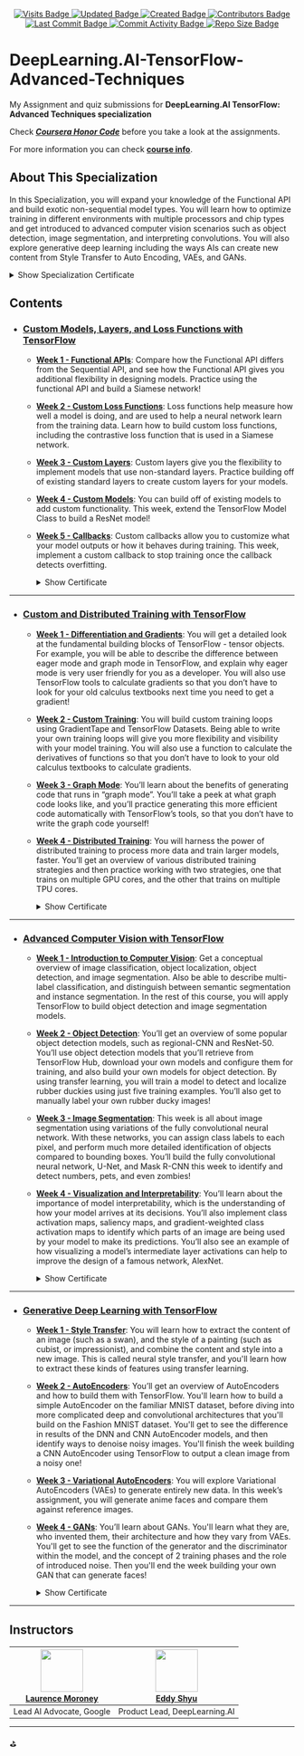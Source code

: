 <p align="center">
  <a href="#">
    <img src="https://badges.pufler.dev/visits/stefansphtr/TensorFlow_Advanced_Techniques_Specialization" alt="Visits Badge">
    <img src="https://badges.pufler.dev/updated/stefansphtr/TensorFlow_Advanced_Techniques_Specialization" alt="Updated Badge">
    <img src="https://badges.pufler.dev/created/stefansphtr/TensorFlow_Advanced_Techniques_Specialization" alt="Created Badge">
    <img src="https://img.shields.io/github/contributors/stefansphtr/TensorFlow_Advanced_Techniques_Specialization" alt="Contributors Badge">
    <img src="https://img.shields.io/github/last-commit/stefansphtr/TensorFlow_Advanced_Techniques_Specialization" alt="Last Commit Badge">
    <img src="https://img.shields.io/github/commit-activity/m/stefansphtr/TensorFlow_Advanced_Techniques_Specialization" alt="Commit Activity Badge">
    <img src="https://img.shields.io/github/repo-size/stefansphtr/TensorFlow_Advanced_Techniques_Specialization" alt="Repo Size Badge">
  </a>
</p>

# DeepLearning.AI-TensorFlow-Advanced-Techniques

My Assignment and quiz submissions for **DeepLearning.AI TensorFlow: Advanced Techniques specialization**

Check **<i>[Coursera Honor Code](https://www.coursera.support/s/article/209818863-Coursera-Honor-Code?language=en_US)</i>** before you take a look at the assignments.

For more information you can check **[course info](https://www.deeplearning.ai/courses/tensorflow-advanced-techniques-specialization/)**.

## About This Specialization

  In this Specialization, you will expand your knowledge of the Functional API and build exotic non-sequential model types. You will learn how to optimize training in different environments with multiple processors and chip types and get introduced to advanced computer vision scenarios such as object detection, image segmentation, and interpreting convolutions. You will also explore generative deep learning including the ways AIs can create new content from Style Transfer to Auto Encoding, VAEs, and GANs.

<details>
  <summary>Show Specialization Certificate</summary>
       <img src="./src/assets/Certificate_Completion_TensorFlow_Advanced_Techniques_Stefanus_Bernard_Melkisedek.png">
  </details>

## Contents

- ### [Custom Models, Layers, and Loss Functions with TensorFlow](https://github.com/stefansphtr/TensorFlow_Advanced_Techniques_Specialization/tree/main/C1-Custom_Models_Layers_and_Loss_Functions_with_TensorFlow)

  - <b>[Week 1 - Functional APIs](https://github.com/stefansphtr/TensorFlow_Advanced_Techniques_Specialization/tree/main/C1-Custom_Models_Layers_and_Loss_Functions_with_TensorFlow/W1)</b>: Compare how the Functional API differs from the Sequential API, and see how the Functional API gives you additional flexibility in designing models. Practice using the functional API and build a Siamese network!

  - <b>[Week 2 - Custom Loss Functions](https://github.com/stefansphtr/TensorFlow_Advanced_Techniques_Specialization/tree/main/C1-Custom_Models_Layers_and_Loss_Functions_with_TensorFlow/W2)</b>: Loss functions help measure how well a model is doing, and are used to help a neural network learn from the training data. Learn how to build custom loss functions, including the contrastive loss function that is used in a Siamese network.

  - <b>[Week 3 - Custom Layers](https://github.com/stefansphtr/TensorFlow_Advanced_Techniques_Specialization/tree/main/C1-Custom_Models_Layers_and_Loss_Functions_with_TensorFlow/W3)</b>: Custom layers give you the flexibility to implement models that use non-standard layers. Practice building off of existing standard layers to create custom layers for your models.

  - <b>[Week 4 - Custom Models](https://github.com/stefansphtr/TensorFlow_Advanced_Techniques_Specialization/tree/main/C1-Custom_Models_Layers_and_Loss_Functions_with_TensorFlow/W4)</b>: You can build off of existing models to add custom functionality. This week, extend the TensorFlow Model Class to build a ResNet model!

  - <b>[Week 5 - Callbacks](https://github.com/stefansphtr/TensorFlow_Advanced_Techniques_Specialization/tree/main/C1-Custom_Models_Layers_and_Loss_Functions_with_TensorFlow/W5)</b>: Custom callbacks allow you to customize what your model outputs or how it behaves during training. This week, implement a custom callback to stop training once the callback detects overfitting.

    <details>
    <summary>Show Certificate</summary>
            <img src="./src/assets/Certificate_Custom_Models_Layers_and_Loss_Functions_with_TensorFlow_Stefanus_Bernard_Melkisedek.png">
    </details>

---

- ### [Custom and Distributed Training with TensorFlow](https://github.com/stefansphtr/TensorFlow_Advanced_Techniques_Specialization/tree/main/C2-Custom_and_Distributed_Training_with_TensorFlow)

  - <b>[Week 1 - Differentiation and Gradients](https://github.com/stefansphtr/TensorFlow_Advanced_Techniques_Specialization/tree/main/C2-Custom_and_Distributed_Training_with_TensorFlow/W1)</b>: You will get a detailed look at the fundamental building blocks of TensorFlow - tensor objects. For example, you will be able to describe the difference between eager mode and graph mode in TensorFlow, and explain why eager mode is very user friendly for you as a developer. You will also use TensorFlow tools to calculate gradients so that you don’t have to look for your old calculus textbooks next time you need to get a gradient!

  - <b>[Week 2 - Custom Training](https://github.com/stefansphtr/TensorFlow_Advanced_Techniques_Specialization/tree/main/C2-Custom_and_Distributed_Training_with_TensorFlow/W2)</b>: You will build custom training loops using GradientTape and TensorFlow Datasets. Being able to write your own training loops will give you more flexibility and visibility with your model training. You will also use a function to calculate the derivatives of functions so that you don’t have to look to your old calculus textbooks to calculate gradients.

  - <b>[Week 3 - Graph Mode](https://github.com/stefansphtr/TensorFlow_Advanced_Techniques_Specialization/tree/main/C2-Custom_and_Distributed_Training_with_TensorFlow/W3)</b>: You’ll learn about the benefits of generating code that runs in “graph mode”. You’ll take a peek at what graph code looks like, and you’ll practice generating this more efficient code automatically with TensorFlow’s tools, so that you don’t have to write the graph code yourself!

  - <b>[Week 4 - Distributed Training](https://github.com/stefansphtr/TensorFlow_Advanced_Techniques_Specialization/tree/main/C2-Custom_and_Distributed_Training_with_TensorFlow/W4)</b>: You will harness the power of distributed training to process more data and train larger models, faster. You’ll get an overview of various distributed training strategies and then practice working with two strategies, one that trains on multiple GPU cores, and the other that trains on multiple TPU cores.

    <details>
    <summary>Show Certificate</summary>
         <img src="./src/assets/Certificate_Custom_and_Distributed_Training_with_TensorFlow_Stefanus_Bernard_Melkisedek.png">
    </details>

---

- ### [Advanced Computer Vision with TensorFlow](https://github.com/stefansphtr/TensorFlow_Advanced_Techniques_Specialization/tree/main/C3-Advanced_Computer_Vision_with_TensorFlow)
  
  - <b>[Week 1 - Introduction to Computer Vision](https://github.com/stefansphtr/TensorFlow_Advanced_Techniques_Specialization/tree/main/C3-Advanced_Computer_Vision_with_TensorFlow/W1)</b>: Get a conceptual overview of image classification, object localization, object detection, and image segmentation. Also be able to describe multi-label classification, and distinguish between semantic segmentation and instance segmentation. In the rest of this course, you will apply TensorFlow to build object detection and image segmentation models.

  - <b>[Week 2 - Object Detection](https://github.com/stefansphtr/TensorFlow_Advanced_Techniques_Specialization/tree/main/C3-Advanced_Computer_Vision_with_TensorFlow/W2)</b>: You’ll get an overview of some popular object detection models, such as regional-CNN and ResNet-50. You’ll use object detection models that you’ll retrieve from TensorFlow Hub, download your own models and configure them for training, and also build your own models for object detection. By using transfer learning, you will train a model to detect and localize rubber duckies using just five training examples. You’ll also get to manually label your own rubber ducky images!

  - <b>[Week 3 - Image Segmentation](https://github.com/stefansphtr/TensorFlow_Advanced_Techniques_Specialization/tree/main/C3-Advanced_Computer_Vision_with_TensorFlow/W3)</b>: This week is all about image segmentation using variations of the fully convolutional neural network. With these networks, you can assign class labels to each pixel, and perform much more detailed identification of objects compared to bounding boxes. You’ll build the fully convolutional neural network, U-Net, and Mask R-CNN this week to identify and detect numbers, pets, and even zombies!

  - <b>[Week 4 - Visualization and Interpretability](https://github.com/stefansphtr/TensorFlow_Advanced_Techniques_Specialization/tree/main/C3-Advanced_Computer_Vision_with_TensorFlow/W4)</b>: You’ll learn about the importance of model interpretability, which is the understanding of how your model arrives at its decisions. You’ll also implement class activation maps, saliency maps, and gradient-weighted class activation maps to identify which parts of an image are being used by your model to make its predictions. You’ll also see an example of how visualizing a model’s intermediate layer activations can help to improve the design of a famous network, AlexNet.

    <details>
    <summary>Show Certificate</summary>
         <img src="./src/assets/Certificate_Advanced_Computer_Vision_with_TensorFlow_Stefanus_Bernard_Melkisedek.png">
    </details>

---

- ### [Generative Deep Learning with TensorFlow](https://github.com/stefansphtr/TensorFlow_Advanced_Techniques_Specialization/tree/main/C4-Generative_Deep_Learning_with_TensorFlow)

  - <b>[Week 1 - Style Transfer](https://github.com/stefansphtr/TensorFlow_Advanced_Techniques_Specialization/tree/main/C4-Generative_Deep_Learning_with_TensorFlow/W1)</b>: You will learn how to extract the content of an image (such as a swan), and the style of a painting (such as cubist, or impressionist), and combine the content and style into a new image. This is called neural style transfer, and you'll learn how to extract these kinds of features using transfer learning.

  - <b>[Week 2 - AutoEncoders](https://github.com/stefansphtr/TensorFlow_Advanced_Techniques_Specialization/tree/main/C4-Generative_Deep_Learning_with_TensorFlow/W2)</b>: You’ll get an overview of AutoEncoders and how to build them with TensorFlow. You'll learn how to build a simple AutoEncoder on the familiar MNIST dataset, before diving into more complicated deep and convolutional architectures that you'll build on the Fashion MNIST dataset. You'll get to see the difference in results of the DNN and CNN AutoEncoder models, and then identify ways to denoise noisy images. You'll finish the week building a CNN AutoEncoder using TensorFlow to output a clean image from a noisy one!

  - <b>[Week 3 - Variational AutoEncoders](https://github.com/stefansphtr/TensorFlow_Advanced_Techniques_Specialization/tree/main/C4-Generative_Deep_Learning_with_TensorFlow/W3)</b>: You will explore Variational AutoEncoders (VAEs) to generate entirely new data. In this week’s assignment, you will generate anime faces and compare them against reference images.

  - <b>[Week 4 - GANs](https://github.com/stefansphtr/TensorFlow_Advanced_Techniques_Specialization/tree/main/C4-Generative_Deep_Learning_with_TensorFlow/W4)</b>: You’ll learn about GANs. You'll learn what they are, who invented them, their architecture and how they vary from VAEs. You'll get to see the function of the generator and the discriminator within the model, and the concept of 2 training phases and the role of introduced noise. Then you'll end the week building your own GAN that can generate faces!

    <details>
    <summary>Show Certificate</summary>
         <img src="./src/assets/Certificate_Generative_Deep_Learning_with_TensorFlow_Stefanus_Bernard_Melkisedek.png">
    </details>

---

## Instructors

  | [<img src="https://github.com/BurakAhmet/DeepLearning.AI-TensorFlow-Advanced-Techniques/assets/89780902/188b1561-c55f-4df3-9a36-0b54ce7b9e1c" width="75px" height="75px">](https://www.linkedin.com/in/laurence-moroney/) <br> [Laurence Moroney](https://www.linkedin.com/in/laurence-moroney/) | [<img src="https://github.com/BurakAhmet/DeepLearning.AI-TensorFlow-Advanced-Techniques/assets/89780902/5c34946f-f8e1-4716-8304-693064daa23a" width="75px" height="75px">](https://www.linkedin.com/in/eddy-shyu/) <br> [Eddy Shyu](https://www.linkedin.com/in/eddy-shyu/) |
| --- | --- |
| Lead AI Advocate, Google | Product Lead, DeepLearning.AI |

---
⛳
